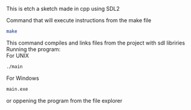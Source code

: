 This is etch a sketch made in cpp using SDL2     
         
Command that will execute instructions from the make file 
```bash
make
```
This command compiles and links files from the project with sdl libriries     
Running the program:     
For UNIX
```bash
./main
```
For Windows     
```bash
main.exe
```     
or oppening the program from the file explorer
